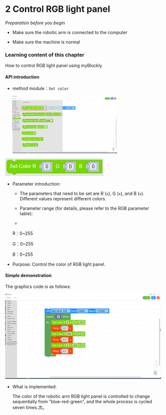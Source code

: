 # 2 Control RGB light panel

<i>Preparation before you begin</i>

- Make sure the robotic arm is connected to the computer

- Make sure the machine is normal



### Learning content of this chapter

How to control RGB light panel using myBlockly

#### API introduction

* method module：`Set color`

  <img src="./img/case/setcolor_item.png" style="zoom: 33%;" />

<img src="./img/blocks/atom/1.png"/>

* Parameter introduction:

  * The parameters that need to be set are R (`x`), G (`x`), and B (`x`). Different values represent different colors.

  * Parameter range (for details, please refer to the RGB parameter table):

  * 

    R：0~255

    G：0~255

    B：0~255

* Purpose: Control the color of RGB light panel.



#### Simple demonstration

The graphics code is as follows:

<img src="./img/case/setcolor.png" style="zoom: 50%;" />

* What is implemented:

  The color of the robotic arm RGB light panel is controlled to change sequentially from "blue-red-green", and the whole process is cycled seven times.次。
